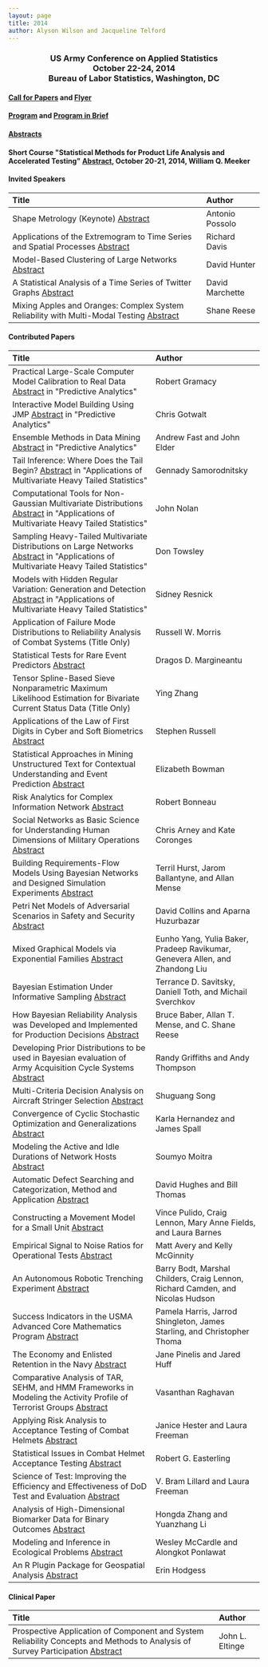 ```yaml
---
layout: page
title: 2014
author: Alyson Wilson and Jacqueline Telford
---
```

<div align="center"><h3>US Army Conference on Applied Statistics<br>
October 22-24, 2014<br>
Bureau of Labor Statistics, Washington, DC</h3></div>

#### [Call for Papers](https://alysongwilson.github.io/ACAS/CASD2014files/call_for_papers_14.pdf) and [Flyer](https://alysongwilson.github.io/ACAS/CASD2014files/casdflyer.pdf)

#### [Program](https://alysongwilson.github.io/ACAS/CASD2014files/CASD1Program.pdf) and [Program in Brief](https://alysongwilson.github.io/ACAS/CASD2014files/Agenda2014.pdf)

#### [Abstracts](https://alysongwilson.github.io/ACAS/CASD2014files/Abstracts2014.pdf)

#### Short Course "Statistical Methods for Product Life Analysis and Accelerated Testing" [Abstract](https://alysongwilson.github.io/ACAS/CASD2014files/CASD1TutorialAbstract.pdf), October 20-21, 2014, William Q. Meeker


#### Invited Speakers

| Title | Author |
| :--- | :--- |
| Shape Metrology (Keynote) [Abstract](https://alysongwilson.github.io/ACAS/CASD2014files/CASD1Abstracts.pdf#page=1) | Antonio Possolo |
| Applications of the Extremogram to Time Series and Spatial Processes [Abstract](https://alysongwilson.github.io/ACAS/CASD2014files/CASD1Abstracts.pdf#page=2) | Richard Davis |
| Model-Based Clustering of Large Networks [Abstract](https://alysongwilson.github.io/ACAS/CASD2014files/CASD1Abstracts.pdf#page=3) | David Hunter |
| A Statistical Analysis of a Time Series of Twitter Graphs [Abstract](https://alysongwilson.github.io/ACAS/CASD2014files/CASD1Abstracts.pdf#page=4) | David Marchette |
| Mixing Apples and Oranges: Complex System Reliability with Multi-Modal Testing [Abstract](https://alysongwilson.github.io/ACAS/CASD2014files/CASD1Abstracts.pdf#page=5) | Shane Reese |


#### Contributed Papers

| Title | Author |
| :--- | :--- |
| Practical Large-Scale Computer Model Calibration to Real Data [Abstract](https://alysongwilson.github.io/ACAS/CASD2014files/CASD1Abstracts.pdf#page=6) in "Predictive Analytics" | Robert Gramacy |
| Interactive Model Building Using JMP [Abstract](https://alysongwilson.github.io/ACAS/CASD2014files/CASD1Abstracts.pdf#page=7) in "Predictive Analytics" | Chris Gotwalt |
| Ensemble Methods in Data Mining [Abstract](https://alysongwilson.github.io/ACAS/CASD2014files/CASD1Abstracts.pdf#page=8) in "Predictive Analytics" | Andrew Fast and John Elder |
| Tail Inference: Where Does the Tail Begin? [Abstract](https://alysongwilson.github.io/ACAS/CASD2014files/CASD1Abstracts.pdf#page=9) in "Applications of Multivariate Heavy Tailed Statistics" | Gennady Samorodnitsky |
| Computational Tools for Non-Gaussian Multivariate Distributions [Abstract](https://alysongwilson.github.io/ACAS/CASD2014files/CASD1Abstracts.pdf#page=10) in "Applications of Multivariate Heavy Tailed Statistics" | John Nolan |
| Sampling Heavy-Tailed Multivariate Distributions on Large Networks [Abstract](https://alysongwilson.github.io/ACAS/CASD2014files/CASD1Abstracts.pdf#page=11) in "Applications of Multivariate Heavy Tailed Statistics" | Don Towsley |
| Models with Hidden Regular Variation: Generation and Detection [Abstract](https://alysongwilson.github.io/ACAS/CASD2014files/CASD1Abstracts.pdf#page=12) in "Applications of Multivariate Heavy Tailed Statistics" | Sidney Resnick |
| Application of Failure Mode Distributions to Reliability Analysis of Combat Systems (Title Only) | Russell W. Morris |
| Statistical Tests for Rare Event Predictors [Abstract](https://alysongwilson.github.io/ACAS/CASD2014files/CASD1Abstracts.pdf#page=13) | Dragos D. Margineantu |
| Tensor Spline-Based Sieve Nonparametric Maximum Likelihood Estimation for Bivariate Current Status Data (Title Only) | Ying Zhang |
| Applications of the Law of First Digits in Cyber and Soft Biometrics [Abstract](https://alysongwilson.github.io/ACAS/CASD2014files/CASD1Abstracts.pdf#page=14) | Stephen Russell |
| Statistical Approaches in Mining Unstructured Text for Contextual Understanding and Event Prediction [Abstract](https://alysongwilson.github.io/ACAS/CASD2014files/CASD1Abstracts.pdf#page=15) | Elizabeth Bowman |
| Risk Analytics for Complex Information Network [Abstract](https://alysongwilson.github.io/ACAS/CASD2014files/CASD1Abstracts.pdf#page=16) | Robert Bonneau |
| Social Networks as Basic Science for Understanding Human Dimensions of Military Operations [Abstract](https://alysongwilson.github.io/ACAS/CASD2014files/CASD1Abstracts.pdf#page=17) | Chris Arney and Kate Coronges |
| Building Requirements-Flow Models Using Bayesian Networks and Designed Simulation Experiments [Abstract](https://alysongwilson.github.io/ACAS/CASD2014files/CASD1Abstracts.pdf#page=19) | Terril Hurst, Jarom Ballantyne, and Allan Mense |
| Petri Net Models of Adversarial Scenarios in Safety and Security [Abstract](https://alysongwilson.github.io/ACAS/CASD2014files/CASD1Abstracts.pdf#page=20) | David Collins and Aparna Huzurbazar |
| Mixed Graphical Models via Exponential Families [Abstract](https://alysongwilson.github.io/ACAS/CASD2014files/CASD1Abstracts.pdf#page=21) | Eunho Yang, Yulia Baker, Pradeep Ravikumar, Genevera Allen, and Zhandong Liu |
| Bayesian Estimation Under Informative Sampling [Abstract](https://alysongwilson.github.io/ACAS/CASD2014files/CASD1Abstracts.pdf#page=22) | Terrance D. Savitsky, Daniell Toth, and Michail Sverchkov |
| How Bayesian Reliability Analysis was Developed and Implemented for Production Decisions [Abstract](https://alysongwilson.github.io/ACAS/CASD2014files/CASD1Abstracts.pdf#page=23) | Bruce Baber, Allan T. Mense, and C. Shane Reese |
| Developing Prior Distributions to be used in Bayesian evaluation of Army Acquisition Cycle Systems [Abstract](https://alysongwilson.github.io/ACAS/CASD2014files/CASD1Abstracts.pdf#page=24) | Randy Griffiths and Andy Thompson |
| Multi-Criteria Decision Analysis on Aircraft Stringer Selection [Abstract](https://alysongwilson.github.io/ACAS/CASD2014files/CASD1Abstracts.pdf#page=25) | Shuguang Song |
| Convergence of Cyclic Stochastic Optimization and Generalizations [Abstract](https://alysongwilson.github.io/ACAS/CASD2014files/CASD1Abstracts.pdf#page=26) | Karla Hernandez and James Spall |
| Modeling the Active and Idle Durations of Network Hosts [Abstract](https://alysongwilson.github.io/ACAS/CASD2014files/CASD1Abstracts.pdf#page=27) | Soumyo Moitra |
| Automatic Defect Searching and Categorization, Method and Application [Abstract](https://alysongwilson.github.io/ACAS/CASD2014files/CASD1Abstracts.pdf#page=28) | David Hughes and Bill Thomas |
| Constructing a Movement Model for a Small Unit [Abstract](https://alysongwilson.github.io/ACAS/CASD2014files/CASD1Abstracts.pdf#page=29) | Vince Pulido, Craig Lennon, Mary Anne Fields, and Laura Barnes |
| Empirical Signal to Noise Ratios for Operational Tests [Abstract](https://alysongwilson.github.io/ACAS/CASD2014files/CASD1Abstracts.pdf#page=30) | Matt Avery and Kelly McGinnity |
| An Autonomous Robotic Trenching Experiment [Abstract](https://alysongwilson.github.io/ACAS/CASD2014files/CASD1Abstracts.pdf#page=31) | Barry Bodt, Marshal Childers, Craig Lennon, Richard Camden, and Nicolas Hudson |
| Success Indicators in the USMA Advanced Core Mathematics Program [Abstract](https://alysongwilson.github.io/ACAS/CASD2014files/CASD1Abstracts.pdf#page=32) | Pamela Harris, Jarrod Shingleton, James Starling, and Christopher Thoma |
| The Economy and Enlisted Retention in the Navy [Abstract](https://alysongwilson.github.io/ACAS/CASD2014files/CASD1Abstracts.pdf#page=33) | Jane Pinelis and Jared Huff |
| Comparative Analysis of TAR, SEHM, and HMM Frameworks in Modeling the Activity Profile of Terrorist Groups [Abstract](https://alysongwilson.github.io/ACAS/CASD2014files/CASD1Abstracts.pdf#page=34) | Vasanthan Raghavan |
| Applying Risk Analysis to Acceptance Testing of Combat Helmets [Abstract](https://alysongwilson.github.io/ACAS/CASD2014files/CASD1Abstracts.pdf#page=35) | Janice Hester and Laura Freeman |
| Statistical Issues in Combat Helmet Acceptance Testing [Abstract](https://alysongwilson.github.io/ACAS/CASD2014files/CASD1Abstracts.pdf#page=36) | Robert G. Easterling |
| Science of Test: Improving the Efficiency and Effectiveness of DoD Test and Evaluation [Abstract](https://alysongwilson.github.io/ACAS/CASD2014files/CASD1Abstracts.pdf#page=37) | V. Bram Lillard and Laura Freeman |
| Analysis of High-Dimensional Biomarker Data for Binary Outcomes [Abstract](https://alysongwilson.github.io/ACAS/CASD2014files/CASD1Abstracts.pdf#page=38) | Hongda Zhang and Yuanzhang Li |
| Modeling and Inference in Ecological Problems [Abstract](https://alysongwilson.github.io/ACAS/CASD2014files/CASD1Abstracts.pdf#page=39) | Wesley McCardle and Alongkot Ponlawat |
| An R Plugin Package for Geospatial Analysis [Abstract](https://alysongwilson.github.io/ACAS/CASD2014files/CASD1Abstracts.pdf#page=40) | Erin Hodgess |


#### Clinical Paper

| Title | Author |
| :--- | :--- |
| Prospective Application of Component and System Reliability Concepts and Methods to Analysis of Survey Participation [Abstract](https://alysongwilson.github.io/ACAS/CASD2014files/CASD1Abstracts.pdf#page=18) | John L. Eltinge |

